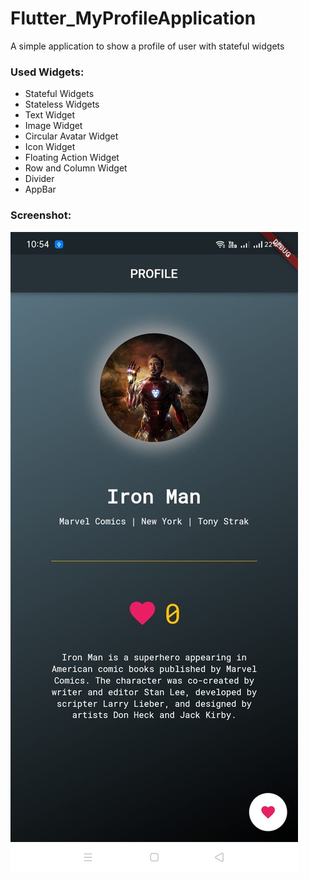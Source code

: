 # Flutter_MyProfileApplication

A simple application to show a profile of user with stateful widgets

### Used Widgets:
* Stateful Widgets
* Stateless Widgets
* Text Widget
* Image Widget
* Circular Avatar Widget
* Icon Widget
* Floating Action Widget
* Row and Column Widget
* Divider
* AppBar

### Screenshot:

![HomeScreen](/img.jpeg)
